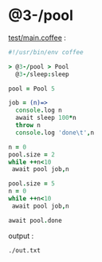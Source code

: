 [‼️]: ✏️README.mdt

# @3-/pool

[test/main.coffee](./test/main.coffee) :

```coffee
#!/usr/bin/env coffee

> @3-/pool > Pool
  @3-/sleep:sleep

pool = Pool 5

job = (n)=>
  console.log n
  await sleep 100*n
  throw n
  console.log 'done\t',n

n = 0
pool.size = 2
while ++n<10
 await pool job,n

pool.size = 5
n = 0
while ++n<10
 await pool job,n

await pool.done
```

output :

```
./out.txt
```
